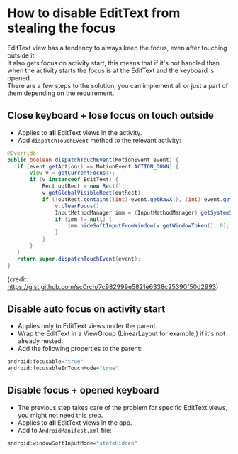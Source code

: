 # How to disable EditText from stealing the focus
EditText view has a tendency to always keep the focus, even after touching outside it.  
It also gets focus on activity start, this means that if it's not handled than when the activity starts the focus is at the EditText and the keyboard is opened.  
There are a few steps to the solution, you can implement all or just a part of them depending on the requirement.
## Close keyboard + lose focus on touch outside
- Applies to **all** EditText views in the activity.
- Add `dispatchTouchEvent` method to the relevant activity:
```java
@Override
public boolean dispatchTouchEvent(MotionEvent event) {
   if (event.getAction() == MotionEvent.ACTION_DOWN) {
       View v = getCurrentFocus();
       if (v instanceof EditText) {
           Rect outRect = new Rect();
           v.getGlobalVisibleRect(outRect);
           if (!outRect.contains((int) event.getRawX(), (int) event.getRawY())) {
               v.clearFocus();
               InputMethodManager imm = (InputMethodManager) getSystemService(Context.INPUT_METHOD_SERVICE);
               if (imm != null) {
                   imm.hideSoftInputFromWindow(v.getWindowToken(), 0);
               }
           }
       }
   }
   return super.dispatchTouchEvent(event);
}
```
(credit: https://gist.github.com/sc0rch/7c982999e5821e6338c25390f50d2993)
## Disable auto focus on activity start 
- Applies only to EditText views under the parent.
- Wrap the EditText in a ViewGroup (LinearLayout for example,) if it's not already nested.
- Add the following properties to the parent:
```r
android:focusable="true"
android:focusableInTouchMode="true"
```
## Disable focus + opened keyboard
- The previous step takes care of the problem for specific EditText views, you might not need this step.
- Applies to **all** EditText views in the app.
- Add to `AndroidManifest.xml` file:
```r
android:windowSoftInputMode="stateHidden"
```

